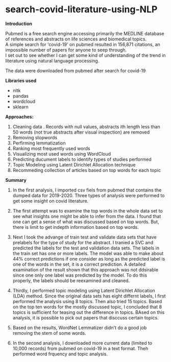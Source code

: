 # search-covid-literature-using-NLP
<b> Introduction </b>

Pubmed is a free search engine accessing primarily the MEDLINE database of references and abstracts on life sciences and biomedical topics.  
A simple search for 'covid-19' on pubmed resulted in 156,871 citations, an impossible number of papers for anyone to seep through.  
I set out to see whether I can get some kind of understanding of the trend in literature using natural language processing.

The data were downloaded from pubmed after search for covid-19

<b> Libraries used </b>
- nltk
- pandas
- wordcloud
- sklearn

<b> Approaches: </b>
1. Cleaning data .  Records with null values, abstracts ith length less than 50 words (not true abstracts after visual inspection) are removed
2. Removing stopwords
3. Perfirming lemmatization
4. Ranking most frequently used words
5. Visualizing most used words using WordCloud 
6. Predicting ducument labels to identify types of studies performed
7. Topic Modeling using Latent Dirichlet Allocation technique
8. Recommeding collection of articles based on top words for each topic 

<b>Summary</b>

1. In the first analysis, I imported csv fiels from pubmed that contains the dumped data for 2019-2020.  Three types of analysis were performed to get some insight on covid literature.

2. The first attempt was to examine the top words in the whole data set to see what insights one might be able to infer from the data.  I found that one can get a sense of what was discussed based on top words.  But, there is limit to get indepth information based on top words.

3. Next I took the advange of train test and validate data sets that have prelabels for the type of study for the abstract.  I tranied a SVC and predicted the labels for the test and validation data sets.  The labels in the train set has one or more labels.  The model was able to make about 44% correct predictions if one consider as long as the predicted label is one of the words in the set, it is a correct prediction.  A detailed examination of the result shown that this approach was not ddsirable since one only one label was predicted by the model.  To do this properly, the labels should be reexamined and cleaned.  

4. Thirdly, I performed topic modeling using Latent Dirichlet Allocation (LDA) method.  Since the original data sets has eight differnt labels, I first performed the analysis using 8 topics.  Then also tried 15 topics.  Based on the top ten words for the mostly discussed topic, I concluded that 8 topics is sufficient for teasing out the difference in topics.  BAsed on this analysis, it is possible to pick out papers that disccuss certain topics.  

5. Based on the results, WordNet Lemmatizer didn't do a good job removing the stem of some words.
6. In the second analysis, I downloaded more current data (limited to 10,000 records) from pubmed on covid-19 in a text format.  Theh performed word frquency and topic analysis.
